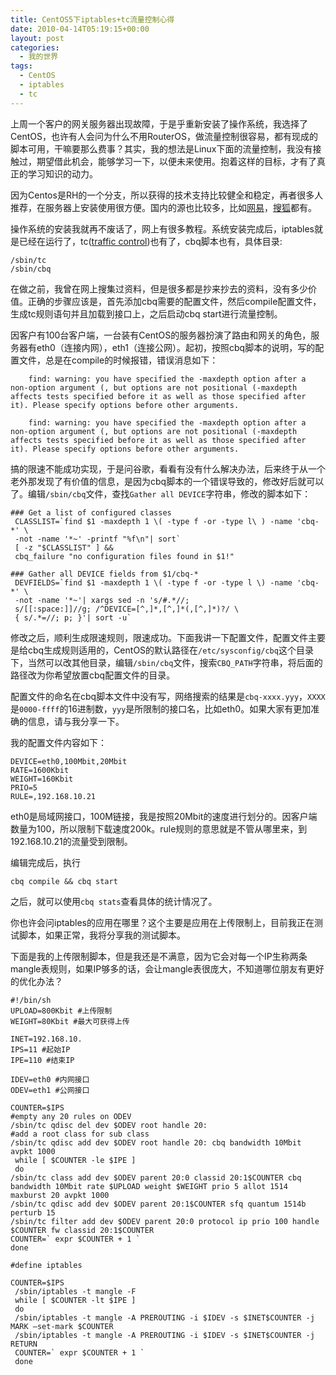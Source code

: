 ```yaml
---
title: CentOS5下iptables+tc流量控制心得
date: 2010-04-14T05:19:15+00:00
layout: post
categories:
  - 我的世界
tags:
  - CentOS
  - iptables
  - tc
---
```


上周一个客户的网关服务器出现故障，于是乎重新安装了操作系统，我选择了CentOS，也许有人会问为什么不用RouterOS，做流量控制很容易，都有现成的脚本可用，干嘛要那么费事？其实，我的想法是Linux下面的流量控制，我没有接触过，期望借此机会，能够学习一下，以便未来使用。抱着这样的目标，才有了真正的学习知识的动力。

因为Centos是RH的一个分支，所以获得的技术支持比较健全和稳定，再者很多人推荐，在服务器上安装使用很方便。国内的源也比较多，比如[网易](http://mirrors.163.com)，[搜狐](http://mirrors.sohu.com)都有。

操作系统的安装我就再不废话了，网上有很多教程。系统安装完成后，iptables就是已经在运行了，tc([traffic control](http://www.lartc.org/))也有了，cbq脚本也有，具体目录:
```
/sbin/tc
/sbin/cbq
```

在做之前，我曾在网上搜集过资料，但是很多都是抄来抄去的资料，没有多少价值。正确的步骤应该是，首先添加cbq需要的配置文件，然后compile配置文件，生成tc规则语句并且加载到接口上，之后启动cbq start进行流量控制。
<!--more-->
因客户有100台客户端，一台装有CentOS的服务器扮演了路由和网关的角色，服务器有eth0（连接内网），eth1（连接公网）。起初，按照cbq脚本的说明，写的配置文件，总是在compile的时候报错，错误消息如下：
```
    find: warning: you have specified the -maxdepth option after a non-option argument (, but options are not positional (-maxdepth affects tests specified before it as well as those specified after it). Please specify options before other arguments.

    find: warning: you have specified the -maxdepth option after a non-option argument (, but options are not positional (-maxdepth affects tests specified before it as well as those specified after it). Please specify options before other arguments.
```

搞的限速不能成功实现，于是问谷歌，看看有没有什么解决办法，后来终于从一个老外那发现了有价值的信息，是因为cbq脚本的一个错误导致的，修改好后就可以了。编辑`/sbin/cbq`文件，查找`Gather all DEVICE`字符串，修改的脚本如下：
```
### Get a list of configured classes
 CLASSLIST=`find $1 -maxdepth 1 \( -type f -or -type l\ ) -name 'cbq-*' \
 -not -name '*~' -printf "%f\n"| sort`
 [ -z "$CLASSLIST" ] &&
 cbq_failure "no configuration files found in $1!"

### Gather all DEVICE fields from $1/cbq-*
 DEVFIELDS=`find $1 -maxdepth 1 \( -type f -or -type l \) -name 'cbq-*' \
 -not -name '*~'| xargs sed -n 's/#.*//;
 s/[[:space:]]//g; /^DEVICE=[^,]*,[^,]*(,[^,]*)?/ \
 { s/.*=//; p; }'| sort -u`
```

修改之后，顺利生成限速规则，限速成功。下面我讲一下配置文件，配置文件主要是给cbq生成规则适用的，CentOS的默认路径在`/etc/sysconfig/cbq`这个目录下，当然可以改其他目录，编辑`/sbin/cbq`文件，搜索`CBQ_PATH`字符串，将后面的路径改为你希望放置cbq配置文件的目录。

配置文件的命名在cbq脚本文件中没有写，网络搜索的结果是`cbq-xxxx.yyy`，`XXXX`是`0000-ffff`的16进制数，`yyy`是所限制的接口名，比如eth0。如果大家有更加准确的信息，请与我分享一下。

我的配置文件内容如下：
```
DEVICE=eth0,100Mbit,20Mbit
RATE=1600Kbit
WEIGHT=160Kbit
PRIO=5
RULE=,192.168.10.21
```

eth0是局域网接口，100M链接，我是按照20Mbit的速度进行划分的。因客户端数量为100，所以限制下载速度200k。rule规则的意思就是不管从哪里来，到192.168.10.21的流量受到限制。

编辑完成后，执行
```
cbq compile && cbq start
```

之后，就可以使用`cbq stats`查看具体的统计情况了。

你也许会问iptables的应用在哪里？这个主要是应用在上传限制上，目前我正在测试脚本，如果正常，我将分享我的测试脚本。

下面是我的上传限制脚本，但是我还是不满意，因为它会对每一个IP生称两条mangle表规则，如果IP够多的话，会让mangle表很庞大，不知道哪位朋友有更好的优化办法？
```
#!/bin/sh
UPLOAD=800Kbit #上传限制
WEIGHT=80Kbit #最大可获得上传

INET=192.168.10.
IPS=11 #起始IP
IPE=110 #结束IP

IDEV=eth0 #内网接口
ODEV=eth1 #公网接口

COUNTER=$IPS
#empty any 20 rules on ODEV
/sbin/tc qdisc del dev $ODEV root handle 20:
#add a root class for sub class
/sbin/tc qdisc add dev $ODEV root handle 20: cbq bandwidth 10Mbit avpkt 1000
 while [ $COUNTER -le $IPE ]
 do
/sbin/tc class add dev $ODEV parent 20:0 classid 20:1$COUNTER cbq bandwidth 10Mbit rate $UPLOAD weight $WEIGHT prio 5 allot 1514 maxburst 20 avpkt 1000
/sbin/tc qdisc add dev $ODEV parent 20:1$COUNTER sfq quantum 1514b perturb 15
/sbin/tc filter add dev $ODEV parent 20:0 protocol ip prio 100 handle $COUNTER fw classid 20:1$COUNTER
COUNTER=` expr $COUNTER + 1 `
done

#define iptables

COUNTER=$IPS
 /sbin/iptables -t mangle -F
 while [ $COUNTER -lt $IPE ]
 do
 /sbin/iptables -t mangle -A PREROUTING -i $IDEV -s $INET$COUNTER -j MARK –set-mark $COUNTER
 /sbin/iptables -t mangle -A PREROUTING -i $IDEV -s $INET$COUNTER -j RETURN
 COUNTER=` expr $COUNTER + 1 `
 done
```